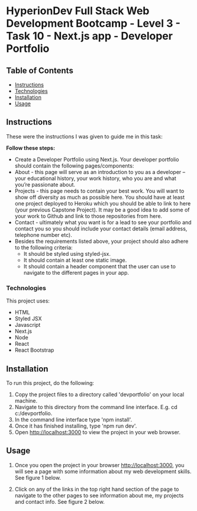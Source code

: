 # HyperionDev Full Stack Web Development Bootcamp - Level 3 - Task 10 - Next.js app - Developer Portfolio


## Table of Contents

- [Instructions](#instructions)
- [Technologies](#technologies)
- [Installation](#installation)
- [Usage](#usage)


## Instructions

These were the instructions I was given to guide me in this task:

**Follow these steps:**

- Create a Developer Portfolio using Next.js. Your developer portfolio should contain the following pages/components:
- About - this page will serve as an introduction to you as a developer – your educational history, your work history, who you are and what you’re passionate about.
- Projects - this page needs to contain your best work. You will want to show off diversity as much as possible here. You should have at least one project deployed to Heroku which you should be able to link to here (your previous Capstone Project). It may be a good idea to add some of your work to Github and link to those repositories from here.
- Contact - ultimately what you want is for a lead to see your portfolio and contact you so you should include your contact details (email address, telephone number etc).
- Besides the requirements listed above, your project should also adhere to the following criteria:
  - It should be styled using styled-jsx.
  - It should contain at least one static image.
  - It should contain a header component that the user can use to navigate to the different pages in your app.

### Technologies

This project uses:

- HTML
- Styled JSX
- Javascript
- Next.js
- Node
- React
- React Bootstrap

## Installation

To run this project, do the following:

1. Copy the project files to a directory called 'devportfolio' on your local machine.
2. Navigate to this directory from the command line interface. E.g. cd c:/devportfolio.
3. In the command line interface type 'npm install'.
4. Once it has finished installing, type 'npm run dev'.
5. Open [http://localhost:3000](http://localhost:3000) to view the project in your web browser.

## Usage

1. Once you open the project in your browser [http://localhost:3000](http://localhost:3000), you will see a page with some information about my web development skills. See figure 1 below.


2. Click on any of the links in the top right hand section of the page to navigate to the other pages to see information about me, my projects and contact info. See figure 2 below.


